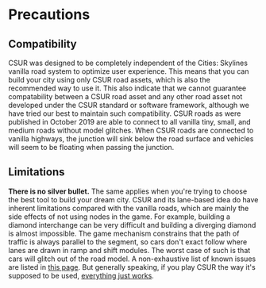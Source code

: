# Precautions

## Compatibility
CSUR was designed to be completely independent of the Cities: Skylines vanilla road system to optimize user experience. This means that you can build your city using only CSUR road assets, which is also the recommended way to use it. This also indicate that we cannot guarantee compatability between a CSUR road asset and any other road asset not developed under the CSUR standard or software framework, although we have tried our best to maintain such compatibility. CSUR roads as were published in October 2019 are able to connect to all vanilla tiny, small, and medium roads without model glitches. When CSUR roads are connected to vanilla highways, the junction will sink below the road surface and vehicles will seem to be floating when passing the junction.

## Limitations
**There is no silver bullet.** The same applies when you're trying to choose the best tool to build your dream city. CSUR and its lane-based idea do have inherent limitations compared with the vanilla roads, which are mainly the side effects of not using nodes in the game. For example, building a diamond interchange can be very difficult and building a diverging diamond is almost impossible. The game mechanism constrains that the path of traffic is always parallel to the segment, so cars don't exact follow where lanes are drawn in ramp and shift modules. The worst case of such is that cars will glitch out of the road model. A non-exhaustive list of known issues are listed in [this page](https://bbs.csur.fun/d/6-csur-faq). But generally speaking, if you play CSUR the way it's supposed to be used, [everything just works](https://www.youtube.com/watch?v=jVHcUVIwJW4&t=435s).
